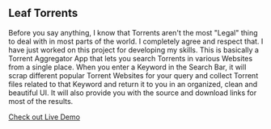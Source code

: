 ## Leaf Torrents
Before you say anything, I know that Torrents aren't the most "Legal" thing to deal with in most parts of the world. I completely agree and respect that. I have just worked on this project for developing my skills. This is basically a Torrent Aggregator App that lets you search Torrents in various Websites from a single place. When you enter a Keyword in the Search Bar, it will scrap different popular Torrent Websites for your query and collect Torrent files related to that Keyword and return it to you in an organized, clean and beautiful UI. It will also provide you with the source and download links for most of the results.

[Check out Live Demo](https://leaftorrents.vercel.app)
